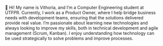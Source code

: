 👋 Hi! My name is Vithoria, and I’m a Computer Engineering student at UTFPR. Currently, I work as a Product Owner, where I help bridge business needs with development teams, ensuring that the solutions delivered provide real value.
I’m passionate about learning new technologies and always looking to improve my skills, both in technical development and agile management (Scrum, Kanban). I enjoy understanding how technology can be used strategically to solve problems and improve processes.




<!---
vithsouza/vithsouza is a ✨ special ✨ repository because its `README.md` (this file) appears on your GitHub profile.
You can click the Preview link to take a look at your changes.
--->
